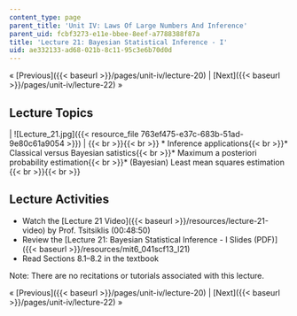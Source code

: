 ```yaml
---
content_type: page
parent_title: 'Unit IV: Laws Of Large Numbers And Inference'
parent_uid: fcbf3273-e11e-bbee-8eef-a7788388f87a
title: 'Lecture 21: Bayesian Statistical Inference - I'
uid: ae332133-ad68-021b-8c11-95c3e6b70d0d
---
```


« [Previous]({{< baseurl >}}/pages/unit-iv/lecture-20) | [Next]({{< baseurl >}}/pages/unit-iv/lecture-22) »

Lecture Topics
--------------

| ![Lecture_21.jpg]({{< resource_file 763ef475-e37c-683b-51ad-9e80c61a9054 >}}) |  {{< br >}}{{< br >}} *   Inference applications{{< br >}}*   Classical versus Bayesian satistics{{< br >}}*   Maximum a posteriori probability estimation{{< br >}}*   (Bayesian) Least mean squares estimation {{< br >}}{{< br >}}  

Lecture Activities
------------------

*   Watch the [Lecture 21 Video]({{< baseurl >}}/resources/lecture-21-video) by Prof. Tsitsiklis (00:48:50)
*   Review the [Lecture 21: Bayesian Statistical Inference - I Slides (PDF)]({{< baseurl >}}/resources/mit6_041scf13_l21)
*   Read Sections 8.1–8.2 in the textbook

Note: There are no recitations or tutorials associated with this lecture.

« [Previous]({{< baseurl >}}/pages/unit-iv/lecture-20) | [Next]({{< baseurl >}}/pages/unit-iv/lecture-22) »